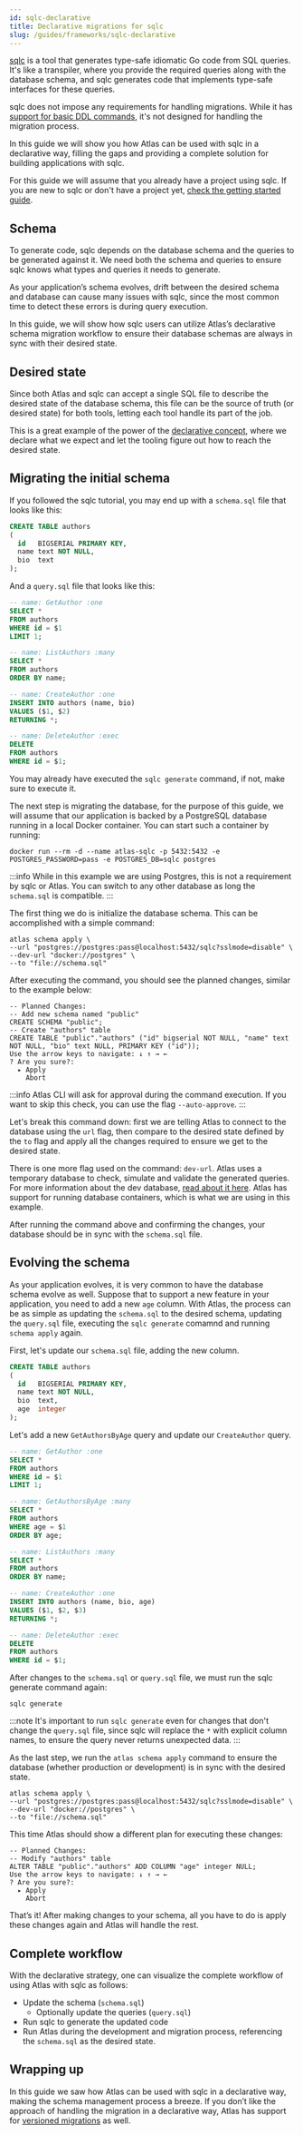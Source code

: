 ```yaml
---
id: sqlc-declarative
title: Declarative migrations for sqlc
slug: /guides/frameworks/sqlc-declarative
---
```


[sqlc](https://sqlc.dev/) is a tool that generates type-safe idiomatic Go code from SQL queries. It's like a transpiler,
where you provide the required queries along with the database schema, and sqlc generates code that implements type-safe
interfaces for these queries.

sqlc does not impose any requirements for handling migrations. While it has [support for
basic DDL commands](https://docs.sqlc.dev/en/latest/howto/ddl.html), it's not designed for handling the migration
process.

In this guide we will show you how Atlas can be used with sqlc in a declarative way, filling the gaps and providing a
complete solution for building applications with sqlc.

For this guide we will assume that you already have a project using sqlc. If you are new to sqlc or don't have a project yet,
[check the getting started guide](https://docs.sqlc.dev/en/latest/tutorials/getting-started-postgresql.html).

## Schema

To generate code, sqlc depends on the database schema and the queries to be generated against it. We need both the
schema and queries to ensure sqlc knows what types and queries it needs to generate.

As your application’s schema evolves, drift between the desired schema and database can cause many issues with sqlc,
since the most common time to detect these errors is during query execution.

In this guide, we will show how sqlc users can utilize Atlas’s declarative schema migration workflow to ensure their
database schemas are always in sync with their desired state.

## Desired state

Since both Atlas and sqlc can accept a single SQL file to describe the desired state of the database schema, this file
can be the source of truth (or desired state) for both tools, letting each tool handle its part of the job.

This is a great example of the power of
the [declarative concept](https://atlasgo.io/concepts/declarative-vs-versioned#declarative-migrations), where we declare
what we expect and let the tooling figure out how to reach the desired state.

## Migrating the initial schema

If you followed the sqlc tutorial, you may end up with a `schema.sql` file that looks like this:

```sql title="schema.sql"
CREATE TABLE authors
(
  id   BIGSERIAL PRIMARY KEY,
  name text NOT NULL,
  bio  text
);
```

And a `query.sql` file that looks like this:

```sql title="query.sql"
-- name: GetAuthor :one
SELECT *
FROM authors
WHERE id = $1
LIMIT 1;

-- name: ListAuthors :many
SELECT *
FROM authors
ORDER BY name;

-- name: CreateAuthor :one
INSERT INTO authors (name, bio)
VALUES ($1, $2)
RETURNING *;

-- name: DeleteAuthor :exec
DELETE
FROM authors
WHERE id = $1;
```

You may already have executed the `sqlc generate` command, if not, make sure to execute it.

The next step is migrating the database, for the purpose of this guide, we will assume that our application is backed by
a PostgreSQL database running in a local Docker container. You can start such a container by running:

```shell
docker run --rm -d --name atlas-sqlc -p 5432:5432 -e POSTGRES_PASSWORD=pass -e POSTGRES_DB=sqlc postgres
```

:::info
While in this example we are using Postgres, this is not a requirement by sqlc or Atlas. You can switch to any other
database as long the `schema.sql` is compatible.
:::

The first thing we do is initialize the database schema. This can be accomplished with a simple
command:

```shell
atlas schema apply \
--url "postgres://postgres:pass@localhost:5432/sqlc?sslmode=disable" \
--dev-url "docker://postgres" \
--to "file://schema.sql"
```

After executing the command, you should see the planned changes, similar to the example below:

```text {2-5}
-- Planned Changes:
-- Add new schema named "public"
CREATE SCHEMA "public";
-- Create "authors" table
CREATE TABLE "public"."authors" ("id" bigserial NOT NULL, "name" text NOT NULL, "bio" text NULL, PRIMARY KEY ("id"));
Use the arrow keys to navigate: ↓ ↑ → ←
? Are you sure?:
  ▸ Apply
    Abort
```

:::info
Atlas CLI will ask for approval during the command execution. If you want to skip this check, you can use the
flag `--auto-approve`.
:::

Let's break this command down: first we are telling Atlas to connect to the database using the `url` flag, then compare
to the desired state defined by the `to` flag and apply all the changes required to ensure we get to the desired state.

There is one more flag used on the command: `dev-url`. Atlas uses a temporary database to check, simulate and validate
the generated queries. For more information about the dev database, [read about it here](https://atlasgo.io/concepts/dev-database). Atlas has
support for running database containers, which is what we are using in this example.

After running the command above and confirming the changes, your database should be in sync with the `schema.sql` file.

## Evolving the schema

As your application evolves, it is very common to have the database schema evolve as well. Suppose that to support a new
feature in your application, you need to add a new `age` column. With Atlas, the process can be as simple as updating
the `schema.sql` to the desired schema, updating the `query.sql` file, executing the `sqlc generate` comamnd
and running `schema apply` again.

First, let's update our `schema.sql` file, adding the new column.

```sql title="schema.sql" {5-6}
CREATE TABLE authors
(
  id   BIGSERIAL PRIMARY KEY,
  name text NOT NULL,
  bio  text,
  age  integer
);
```

Let's add a new `GetAuthorsByAge` query and update our `CreateAuthor` query.

```sql title="query.sql" {7-11,19-20}
-- name: GetAuthor :one
SELECT *
FROM authors
WHERE id = $1
LIMIT 1;

-- name: GetAuthorsByAge :many
SELECT *
FROM authors
WHERE age = $1
ORDER BY age;

-- name: ListAuthors :many
SELECT *
FROM authors
ORDER BY name;

-- name: CreateAuthor :one
INSERT INTO authors (name, bio, age)
VALUES ($1, $2, $3)
RETURNING *;

-- name: DeleteAuthor :exec
DELETE
FROM authors
WHERE id = $1;
```

After changes to the `schema.sql` or `query.sql` file, we must run the sqlc generate command again:

```shell
sqlc generate
```

:::note
It's important to run `sqlc generate` even for changes that don't change the `query.sql` file, since sqlc
will replace the `*` with explicit column names, to ensure the query never returns unexpected data.
:::

As the last step, we run the `atlas schema apply` command to ensure the database (whether production or development) is
in sync with the desired state.

```shell
atlas schema apply \
--url "postgres://postgres:pass@localhost:5432/sqlc?sslmode=disable" \
--dev-url "docker://postgres" \
--to "file://schema.sql"
```

This time Atlas should show a different plan for executing these changes:

```text {2-3}
-- Planned Changes:
-- Modify "authors" table
ALTER TABLE "public"."authors" ADD COLUMN "age" integer NULL;
Use the arrow keys to navigate: ↓ ↑ → ←
? Are you sure?:
  ▸ Apply
    Abort
```

That’s it! After making changes to your schema, all you have to do is apply these changes again and Atlas
will handle the rest.

## Complete workflow

With the declarative strategy, one can visualize the complete workflow of using Atlas with sqlc as follows:

- Update the schema (`schema.sql`)
  - Optionally update the queries (`query.sql`)
- Run sqlc to generate the updated code
- Run Atlas during the development and migration process, referencing the `schema.sql` as the desired state.

## Wrapping up

In this guide we saw how Atlas can be used with sqlc in a declarative way, making the schema management process a
breeze. If you don’t like the approach of handling the migration in a declarative way, Atlas has support for [versioned
migrations](https://atlasgo.io/concepts/declarative-vs-versioned#versioned-migrations) as well.